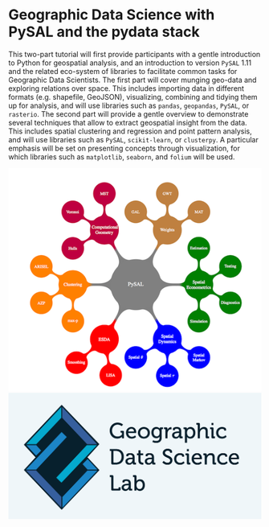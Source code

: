 # Geographic Data Science with PySAL and the pydata stack

This two-part tutorial will first provide participants with a gentle
introduction to Python for geospatial analysis, and an introduction to version
`PySAL` 1.11 and the related eco-system of libraries to facilitate common tasks
for Geographic Data Scientists. The first part will cover munging geo-data and
exploring relations over space. This includes importing data in different
formats (e.g. shapefile, GeoJSON), visualizing, combining and tidying them up
for analysis, and will use libraries such as `pandas`, `geopandas`, `PySAL`, or
`rasterio`. The second part will provide a gentle overview to demonstrate
several techniques that allow to extract geospatial insight from the data.
This includes spatial clustering and regression and point pattern analysis,
and will use libraries such as `PySAL`, `scikit-learn`, or `clusterpy`. A particular
emphasis will be set on presenting concepts through visualization, for which
libraries such as `matplotlib`, `seaborn`, and `folium` will be used.

<center>
<a
href="http://pysal.org">
<img src="content/figs/pysal.png" alt="PySAL">
</a>
</center>

<center>
<a
href="http://geographicdatascience.com">
<img src="content/figs/gdsl.png" alt="PySAL">
</center>

